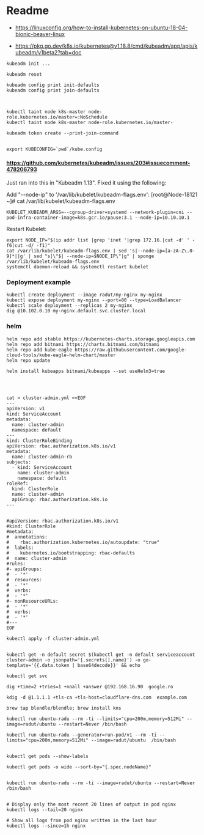 # Readme
* https://linuxconfig.org/how-to-install-kubernetes-on-ubuntu-18-04-bionic-beaver-linux

* https://pkg.go.dev/k8s.io/kubernetes@v1.18.8/cmd/kubeadm/app/apis/kubeadm/v1beta2?tab=doc
```
kubeadm init ...

kubeadm reset 

kubeadm config print init-defaults
kubeadm config print join-defaults



kubectl taint node k8s-master node-role.kubernetes.io/master=:NoSchedule
kubectl taint node k8s-master node-role.kubernetes.io/master-

kubeadm token create --print-join-command


export KUBECONFIG=`pwd`/kube.config

```

#### https://github.com/kubernetes/kubeadm/issues/203#issuecomment-478206793
Just ran into this in "Kubeadm 1.13". Fixed it using the following:

Add "--node-ip" to '/var/lib/kubelet/kubeadm-flags.env':
[root@Node-18121 ~]# cat /var/lib/kubelet/kubeadm-flags.env
```
KUBELET_KUBEADM_ARGS=--cgroup-driver=systemd --network-plugin=cni --pod-infra-container-image=k8s.gcr.io/pause:3.1 --node-ip=10.10.10.1
```
Restart Kubelet:
```
export NODE_IP="$(ip addr list |grep 'inet '|grep 172.16.|cut -d' ' -f6|cut -d/ -f1)" 
cat /var/lib/kubelet/kubeadm-flags.env | sed 's|--node-ip=[a-zA-Z\.0-9]*||g' | sed "s|\"$| --node-ip=$NODE_IP\"|g" | sponge /var/lib/kubelet/kubeadm-flags.env
systemctl daemon-reload && systemctl restart kubelet
```


### Deployment example
```
kubectl create deployment --image radut/my-nginx my-nginx
kubectl expose deployment my-nginx --port=80 --type=LoadBalancer
kubectl scale deployment --replicas 2 my-nginx
dig @10.102.0.10 my-nginx.default.svc.cluster.local
```



### helm
```
helm repo add stable https://kubernetes-charts.storage.googleapis.com
helm repo add bitnami https://charts.bitnami.com/bitnami
helm repo add kube-eagle https://raw.githubusercontent.com/google-cloud-tools/kube-eagle-helm-chart/master
helm repo update

helm install kubeapps bitnami/kubeapps --set useHelm3=true




cat > cluster-admin.yml <<EOF
---
apiVersion: v1
kind: ServiceAccount
metadata:
  name: cluster-admin
  namespace: default
---
kind: ClusterRoleBinding
apiVersion: rbac.authorization.k8s.io/v1
metadata:
  name: cluster-admin-rb
subjects:
  - kind: ServiceAccount
    name: cluster-admin
    namespace: default
roleRef:
  kind: ClusterRole
  name: cluster-admin
  apiGroup: rbac.authorization.k8s.io
---


#apiVersion: rbac.authorization.k8s.io/v1
#kind: ClusterRole
#metadata:
#  annotations:
#    rbac.authorization.kubernetes.io/autoupdate: "true"
#  labels:
#    kubernetes.io/bootstrapping: rbac-defaults
#  name: cluster-admin
#rules:
#- apiGroups:
#  - '*'
#  resources:
#  - '*'
#  verbs:
#  - '*'
#- nonResourceURLs:
#  - '*'
#  verbs:
#  - '*'
#---
EOF

kubectl apply -f cluster-admin.yml


kubectl get -n default secret $(kubectl get -n default serviceaccount cluster-admin -o jsonpath='{.secrets[].name}') -o go-template='{{.data.token | base64decode}}' && echo

kubectl get svc 

```




```
dig +time=2 +tries=1 +noall +answer @192.168.16.90  google.ro

kdig -d @1.1.1.1 +tls-ca +tls-host=cloudflare-dns.com  example.com

brew tap blendle/blendle; brew install kns

kubectl run ubuntu-radu --rm -ti --limits="cpu=200m,memory=512Mi" --image=radut/ubuntu --restart=Never /bin/bash

kubectl run ubuntu-radu --generator=run-pod/v1 --rm -ti --limits="cpu=200m,memory=512Mi" --image=radut/ubuntu  /bin/bash


kubectl get pods --show-labels

kubectl get pods -o wide --sort-by="{.spec.nodeName}"


kubectl run ubuntu-radu --rm -ti --image=radut/ubuntu --restart=Never /bin/bash


# Display only the most recent 20 lines of output in pod nginx
kubectl logs --tail=20 nginx

# Show all logs from pod nginx written in the last hour
kubectl logs --since=1h nginx

```
